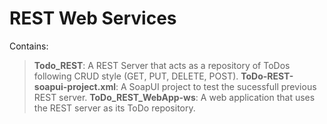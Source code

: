 # REST Web Services

Contains:

> __Todo_REST__: A REST Server that acts as a repository of ToDos following CRUD style (GET, PUT, DELETE, POST).
> __ToDo-REST-soapui-project.xml__: A SoapUI project to test the sucessfull previous REST server.
> __ToDo_REST_WebApp-ws__: A web application that uses the REST server as its ToDo repository.
